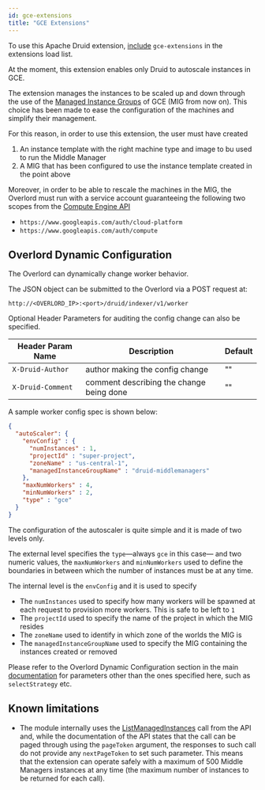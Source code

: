 ```yaml
---
id: gce-extensions
title: "GCE Extensions"
---
```


<!--
  ~ Licensed to the Apache Software Foundation (ASF) under one
  ~ or more contributor license agreements.  See the NOTICE file
  ~ distributed with this work for additional information
  ~ regarding copyright ownership.  The ASF licenses this file
  ~ to you under the Apache License, Version 2.0 (the
  ~ "License"); you may not use this file except in compliance
  ~ with the License.  You may obtain a copy of the License at
  ~
  ~   http://www.apache.org/licenses/LICENSE-2.0
  ~
  ~ Unless required by applicable law or agreed to in writing,
  ~ software distributed under the License is distributed on an
  ~ "AS IS" BASIS, WITHOUT WARRANTIES OR CONDITIONS OF ANY
  ~ KIND, either express or implied.  See the License for the
  ~ specific language governing permissions and limitations
  ~ under the License.
  -->


To use this Apache Druid extension, [include](../../configuration/extensions.md#loading-extensions) `gce-extensions` in the extensions load list.

At the moment, this extension enables only Druid to autoscale instances in GCE.

The extension manages the instances to be scaled up and down through the use of the [Managed Instance Groups](https://cloud.google.com/compute/docs/instance-groups/creating-groups-of-managed-instances#resize_managed_group)
of GCE (MIG from now on). This choice has been made to ease the configuration of the machines and simplify their
management.

For this reason, in order to use this extension, the user must have created
1. An instance template with the right machine type and image to bu used to run the Middle Manager
2. A MIG that has been configured to use the instance template created in the point above

Moreover, in order to be able to rescale the machines in the MIG, the Overlord must run with a service account
guaranteeing the following two scopes from the [Compute Engine API](https://developers.google.com/identity/protocols/googlescopes#computev1)
- `https://www.googleapis.com/auth/cloud-platform`
- `https://www.googleapis.com/auth/compute`

## Overlord Dynamic Configuration

The Overlord can dynamically change worker behavior.

The JSON object can be submitted to the Overlord via a POST request at:

```
http://<OVERLORD_IP>:<port>/druid/indexer/v1/worker
```

Optional Header Parameters for auditing the config change can also be specified.

|Header Param Name| Description | Default |
|----------|-------------|---------|
|`X-Druid-Author`| author making the config change|""|
|`X-Druid-Comment`| comment describing the change being done|""|

A sample worker config spec is shown below:

```json
{
  "autoScaler": {
    "envConfig" : {
      "numInstances" : 1,
      "projectId" : "super-project",
      "zoneName" : "us-central-1",
      "managedInstanceGroupName" : "druid-middlemanagers"
    },
    "maxNumWorkers" : 4,
    "minNumWorkers" : 2,
    "type" : "gce"
  }
}
```

The configuration of the autoscaler is quite simple and it is made of two levels only.

The external level specifies the `type`—always `gce` in this case— and two numeric values,
the `maxNumWorkers` and `minNumWorkers` used to define the boundaries in between which the
number of instances must be at any time.

The internal level is the `envConfig` and it is used to specify

- The `numInstances` used to specify how many workers will be spawned at each 
request to provision more workers.  This is safe to be left to `1`
- The `projectId` used to specify the name of the project in which the MIG resides
- The `zoneName` used to identify in which zone of the worlds the MIG is
- The `managedInstanceGroupName` used to specify the MIG containing the instances created or 
removed

Please refer to the Overlord Dynamic Configuration section in the main [documentation](../../configuration/index.md)
for parameters other than the ones specified here, such as `selectStrategy` etc.

## Known limitations

- The module internally uses the [ListManagedInstances](https://cloud.google.com/compute/docs/reference/rest/v1/instanceGroupManagers/listManagedInstances)
 call from the API and, while the documentation of the API states that the call can be paged through using the
 `pageToken` argument, the responses to such call do not provide any `nextPageToken` to set such parameter. This means
 that the extension can operate safely with a maximum of 500 Middle Managers instances at any time (the maximum number
 of instances to be returned for each call).
 